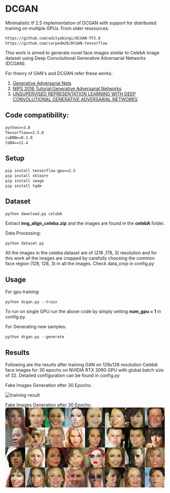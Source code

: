 # DCGAN


Minimalistic tf 2.5 implementation of DCGAN with support for distributed training on multiple GPUs. From older ressources:
```
https://github.com/adityabingi/DCGAN-TF2.0
https://github.com/carpedm20/DCGAN-tensorflow
```

This work is aimed to generate novel face images similar to CelebA image dataset using Deep Convolutional Generative Adversarial Networks (DCGAN).

For theory of GAN's and DCGAN refer these works:
1. [Generative Adversarial Nets](https://papers.nips.cc/paper/5423-generative-adversarial-nets.pdf)
2. [NIPS 2016 Tutorial:Generative Adversarial Networks](https://arxiv.org/pdf/1701.00160.pdf)
3. [UNSUPERVISED REPRESENTATION LEARNING WITH DEEP CONVOLUTIONAL GENERATIVE ADVERSARIAL NETWORKS](https://arxiv.org/pdf/1511.06434.pdf)


## Code compatibility:
```
python>=3.8
Tensorflow==2.5.0
cuDNN==8.1.0
CUDA==11.4
```

## Setup
```
pip install tensorflow-gpu==2.5
pip install sklearn
pip install image
pip install tqdm
```
## Dataset

`python download.py celebA`

Extract **img_align_celeba.zip** and the images are found in the **celebA** folder.

Data Processing:

`python dataset.py` 

All the images in the celeba dataset are of (218 ,178, 3) resolution and for this work all the images are cropped by carefully choosing the common face region (128, 128, 3) in all the images. Check data_crop in config.py

## Usage

For gpu training:

`python dcgan.py --train`

To run on single GPU run the above code by simply setting **num_gpu = 1** in config.py.

For Generating new samples:

`python dcgan.py --generate`


## Results

Following are the results after training GAN on 128x128 resolution CelebA face images for 30 epochs on  NVIDIA RTX 3090 GPU with global batch size of 32. Detailed configuration can be found in config.py 


Fake Images Generation after 30 Epochs:

![training-result](results/dcgan_training.gif)

Fake Images Generation after 30 Epochs:
![results_15epoch](results/fakes_epoch30.jpg)

